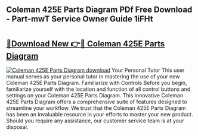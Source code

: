 ## Coleman 425E Parts Diagram PDf Free Download - Part-mwT Service Owner Guide 1iFHt

# <h2><a href="http://dftmwa8.blite.top/?on=Coleman+425E+Parts+Diagram">🔗Download New 👉🔴 Coleman 425E Parts Diagram</a></h2>

[![Coleman 425E Parts Diagram download](https://i.imgur.com/lujVjoI.png)](http://dftmwa8.blite.top/?on=Coleman+425E+Parts+Diagram)
Your Personal Tutor This user manual serves as your personal tutor in mastering the use of your new Coleman 425E Parts Diagram. Familiarize with Controls Before you begin, familiarize yourself with the location and function of all control buttons and settings on your Coleman 425E Parts Diagram. This innovative Coleman 425E Parts Diagram offers a comprehensive suite of features designed to streamline your workflow. We trust that the Coleman 425E Parts Diagram has been an invaluable resource in your efforts to master your new product. Should you require any assistance, our customer service team is at your disposal.
